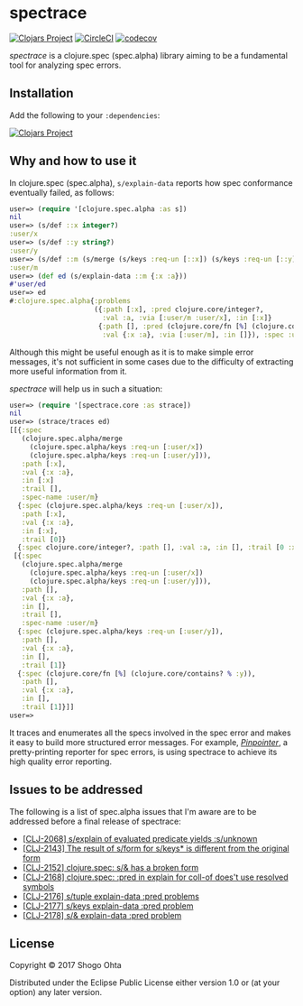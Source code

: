 # spectrace 
[![Clojars Project](https://img.shields.io/clojars/v/spectrace.svg)](https://clojars.org/spectrace)
[![CircleCI](https://circleci.com/gh/athos/spectrace.svg?style=shield)](https://circleci.com/gh/athos/spectrace)
[![codecov](https://codecov.io/gh/athos/spectrace/branch/master/graph/badge.svg)](https://codecov.io/gh/athos/spectrace)

_spectrace_ is a clojure.spec (spec.alpha) library aiming to be a fundamental tool for analyzing spec errors.

## Installation

Add the following to your `:dependencies`:

[![Clojars Project](https://clojars.org/spectrace/latest-version.svg)](http://clojars.org/spectrace)

## Why and how to use it

In clojure.spec (spec.alpha), `s/explain-data` reports how spec conformance eventually failed, as follows:

```clj
user=> (require '[clojure.spec.alpha :as s])
nil
user=> (s/def ::x integer?)
:user/x
user=> (s/def ::y string?)
:user/y
user=> (s/def ::m (s/merge (s/keys :req-un [::x]) (s/keys :req-un [::y])))
:user/m
user=> (def ed (s/explain-data ::m {:x :a}))
#'user/ed
user=> ed
#:clojure.spec.alpha{:problems
                     ({:path [:x], :pred clojure.core/integer?,
                       :val :a, :via [:user/m :user/x], :in [:x]}
                      {:path [], :pred (clojure.core/fn [%] (clojure.core/contains? % :y)),
                       :val {:x :a}, :via [:user/m], :in []}), :spec :user/m, :value {:x :a}}
```

Although this might be useful enough as it is to make simple error messages, it's not sufficient in some cases due to the difficulty of extracting more useful information from it.

*spectrace* will help us in such a situation:

```clj
user=> (require '[spectrace.core :as strace])
nil
user=> (strace/traces ed)
[[{:spec
   (clojure.spec.alpha/merge
     (clojure.spec.alpha/keys :req-un [:user/x])
     (clojure.spec.alpha/keys :req-un [:user/y])),
   :path [:x],
   :val {:x :a},
   :in [:x]
   :trail [],
   :spec-name :user/m}
  {:spec (clojure.spec.alpha/keys :req-un [:user/x]),
   :path [:x],
   :val {:x :a},
   :in [:x],
   :trail [0]}
  {:spec clojure.core/integer?, :path [], :val :a, :in [], :trail [0 :x], :spec-name :user/x}]
 [{:spec
   (clojure.spec.alpha/merge
     (clojure.spec.alpha/keys :req-un [:user/x])
     (clojure.spec.alpha/keys :req-un [:user/y])),
   :path [],
   :val {:x :a},
   :in [],
   :trail [],
   :spec-name :user/m}
  {:spec (clojure.spec.alpha/keys :req-un [:user/y]),
   :path [],
   :val {:x :a},
   :in [],
   :trail [1]}
  {:spec (clojure.core/fn [%] (clojure.core/contains? % :y)),
   :path [],
   :val {:x :a},
   :in [],
   :trail [1]}]]
user=> 
```

It traces and enumerates all the specs involved in the spec error and makes it easy to build more structured error messages.
For example, [_Pinpointer_](https://github.com/athos/Pinpointer), a pretty-printing reporter for spec errors, is using spectrace to achieve its high quality error reporting.

## Issues to be addressed

The following is a list of spec.alpha issues that I'm aware are to be addressed before a final release of spectrace:

- [[CLJ-2068] s/explain of evaluated predicate yields :s/unknown](https://dev.clojure.org/jira/browse/CLJ-2068)
- [[CLJ-2143] The result of s/form for s/keys\* is different from the original form](https://dev.clojure.org/jira/browse/CLJ-2143)
- [[CLJ-2152] clojure.spec: s/& has a broken form](https://dev.clojure.org/jira/browse/CLJ-2152)
- [[CLJ-2168] clojure.spec: :pred in explain for coll-of does't use resolved symbols](https://dev.clojure.org/jira/browse/CLJ-2168)
- [[CLJ-2176] s/tuple explain-data :pred problems](https://dev.clojure.org/jira/browse/CLJ-2176)
- [[CLJ-2177] s/keys explain-data :pred problem](https://dev.clojure.org/jira/browse/CLJ-2177)
- [[CLJ-2178] s/& explain-data :pred problem](https://dev.clojure.org/jira/browse/CLJ-2178)

## License

Copyright © 2017 Shogo Ohta

Distributed under the Eclipse Public License either version 1.0 or (at
your option) any later version.
